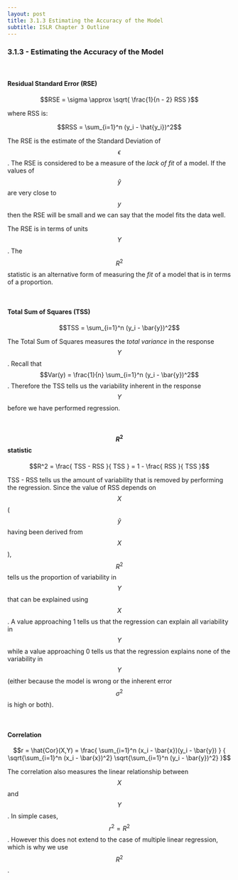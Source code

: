 ```yaml
---
layout: post
title: 3.1.3 Estimating the Accuracy of the Model
subtitle: ISLR Chapter 3 Outline
---
```

### 3.1.3 - Estimating the Accuracy of the Model

<br/>

#### Residual Standard Error (RSE)

$$RSE = \sigma \approx \sqrt{ \frac{1}{n - 2} RSS }$$

where RSS is:

$$RSS = \sum_{i=1}^n (y_i - \hat{y_i})^2$$

The RSE is the estimate of the Standard Deviation of $$\epsilon$$. The RSE is 
considered to be a measure of the *lack of fit* of a model. If the values of
$$\hat{y}$$ are very close to $$y$$ then the RSE will be small and we can say
that the model fits the data well.

The RSE is in terms of units $$Y$$. The $$R^2$$ statistic is an alternative form
of measuring the *fit* of a model that is in terms of a proportion.

<br/>

#### Total Sum of Squares (TSS)

$$TSS = \sum_{i=1}^n (y_i - \bar{y})^2$$

The Total Sum of Squares measures the *total variance* in the response $$Y$$. 
Recall that $$Var(y) = \frac{1}{n} \sum_{i=1}^n (y_i - \bar{y})^2$$. Therefore
the TSS tells us the variability inherent in the response $$Y$$ before we have
performed regression. 

<br/>

#### $$R^2$$ statistic

$$R^2 = \frac{ TSS - RSS }{ TSS } = 1 - \frac{ RSS }{ TSS }$$

TSS - RSS tells us the amount of variability that is removed by performing the 
regression. Since the value of RSS depends on $$X$$ ($$\hat{y}$$ having been 
derived from $$X$$), $$R^2$$ tells us the proportion of variability in $$Y$$ 
that can be explained using $$X$$. A value approaching 1 tells us that the
regression can explain all variability in $$Y$$ while a value approaching 0 
tells us that the regression explains none of the variability in $$Y$$ (either
because the model is wrong or the inherent error $$\sigma^2$$ is high or both).

<br/>

#### Correlation

$$r = \hat{Cor}(X,Y) = \frac{ \sum_{i=1}^n (x_i - \bar{x})(y_i - \bar{y}) }
                            { \sqrt{\sum_{i=1}^n (x_i - \bar{x})^2} 
                              \sqrt{\sum_{i=1}^n (y_i - \bar{y})^2} }$$

The correlation also measures the linear relationship between $$X$$ and $$Y$$.
In simple cases, $$r^2 = R^2$$. However this does not extend to the case of
multiple linear regression, which is why we use $$R^2$$.